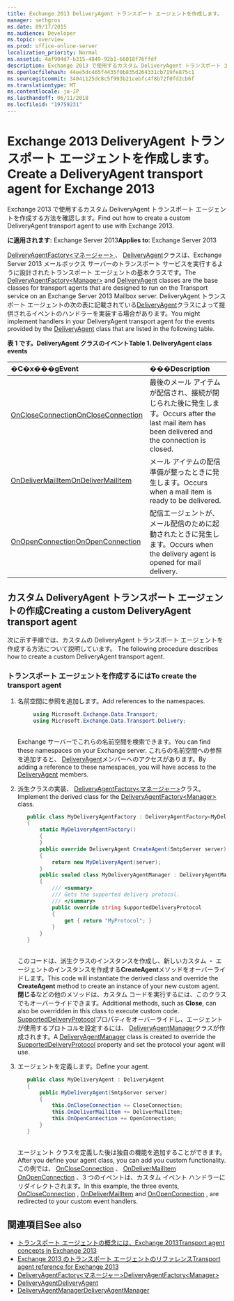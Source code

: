 ```yaml
---
title: Exchange 2013 DeliveryAgent トランスポート エージェントを作成します。
manager: sethgros
ms.date: 09/17/2015
ms.audience: Developer
ms.topic: overview
ms.prod: office-online-server
localization_priority: Normal
ms.assetid: 4af904d7-b315-4849-92b1-66018f76ffdf
description: Exchange 2013 で使用するカスタム DeliveryAgent トランスポート エージェントを作成する方法を確認します。
ms.openlocfilehash: 44ee5dc465f4435f0b835d264331cb719fe875c1
ms.sourcegitcommit: 34041125dc8c5f993b21cebfc4f8b72f0fd2cb6f
ms.translationtype: MT
ms.contentlocale: ja-JP
ms.lasthandoff: 06/11/2018
ms.locfileid: "19759231"
---
```

# <a name="create-a-deliveryagent-transport-agent-for-exchange-2013"></a><span data-ttu-id="52a85-103">Exchange 2013 DeliveryAgent トランスポート エージェントを作成します。</span><span class="sxs-lookup"><span data-stu-id="52a85-103">Create a DeliveryAgent transport agent for Exchange 2013</span></span>

<span data-ttu-id="52a85-104">Exchange 2013 で使用するカスタム DeliveryAgent トランスポート エージェントを作成する方法を確認します。</span><span class="sxs-lookup"><span data-stu-id="52a85-104">Find out how to create a custom DeliveryAgent transport agent to use with Exchange 2013.</span></span>
  
<span data-ttu-id="52a85-105">**に適用されます:** Exchange Server 2013</span><span class="sxs-lookup"><span data-stu-id="52a85-105">**Applies to:** Exchange Server 2013</span></span>
  
<span data-ttu-id="52a85-106">[DeliveryAgentFactory\<マネージャー\> ](https://msdn.microsoft.com/library/Microsoft.Exchange.Data.Transport.Delivery.DeliveryAgentFactory`1.aspx) 、 [DeliveryAgent](https://msdn.microsoft.com/library/Microsoft.Exchange.Data.DeliveryType.DeliveryAgent.aspx)クラスは、Exchange Server 2013 メールボックス サーバーのトランスポート サービスを実行するように設計されたトランスポート エージェントの基本クラスです。</span><span class="sxs-lookup"><span data-stu-id="52a85-106">The [DeliveryAgentFactory\<Manager\>](https://msdn.microsoft.com/library/Microsoft.Exchange.Data.Transport.Delivery.DeliveryAgentFactory`1.aspx) and [DeliveryAgent](https://msdn.microsoft.com/library/Microsoft.Exchange.Data.DeliveryType.DeliveryAgent.aspx) classes are the base classes for transport agents that are designed to run on the Transport service on an Exchange Server 2013 Mailbox server.</span></span> <span data-ttu-id="52a85-107">DeliveryAgent トランスポート エージェントの次の表に記載されている[DeliveryAgent](https://msdn.microsoft.com/library/Microsoft.Exchange.Data.DeliveryType.DeliveryAgent.aspx)クラスによって提供されるイベントのハンドラーを実装する場合があります。</span><span class="sxs-lookup"><span data-stu-id="52a85-107">You might implement handlers in your DeliveryAgent transport agent for the events provided by the [DeliveryAgent](https://msdn.microsoft.com/library/Microsoft.Exchange.Data.DeliveryType.DeliveryAgent.aspx) class that are listed in the following table.</span></span> 
  
<span data-ttu-id="52a85-108">**表 1 です。DeliveryAgent クラスのイベント**</span><span class="sxs-lookup"><span data-stu-id="52a85-108">**Table 1. DeliveryAgent class events**</span></span>

|<span data-ttu-id="52a85-109">**�C�x���g**</span><span class="sxs-lookup"><span data-stu-id="52a85-109">**Event**</span></span>|<span data-ttu-id="52a85-110">**���**</span><span class="sxs-lookup"><span data-stu-id="52a85-110">**Description**</span></span>|
|:-----|:-----|
|[<span data-ttu-id="52a85-111">OnCloseConnection</span><span class="sxs-lookup"><span data-stu-id="52a85-111">OnCloseConnection</span></span>](https://msdn.microsoft.com/library/Microsoft.Exchange.Data.Transport.Delivery.DeliveryAgent.OnCloseConnection.aspx) <br/> |<span data-ttu-id="52a85-112">最後のメール アイテムが配信され、接続が閉じられた後に発生します。</span><span class="sxs-lookup"><span data-stu-id="52a85-112">Occurs after the last mail item has been delivered and the connection is closed.</span></span>  <br/> |
|[<span data-ttu-id="52a85-113">OnDeliverMailItem</span><span class="sxs-lookup"><span data-stu-id="52a85-113">OnDeliverMailItem</span></span>](https://msdn.microsoft.com/library/Microsoft.Exchange.Data.Transport.Delivery.DeliveryAgent.OnDeliverMailItem.aspx) <br/> |<span data-ttu-id="52a85-114">メール アイテムの配信準備が整ったときに発生します。</span><span class="sxs-lookup"><span data-stu-id="52a85-114">Occurs when a mail item is ready to be delivered.</span></span>  <br/> |
|[<span data-ttu-id="52a85-115">OnOpenConnection</span><span class="sxs-lookup"><span data-stu-id="52a85-115">OnOpenConnection</span></span>](https://msdn.microsoft.com/library/Microsoft.Exchange.Data.Transport.Delivery.DeliveryAgent.OnOpenConnection.aspx) <br/> |<span data-ttu-id="52a85-116">配信エージェントが、メール配信のために起動されたときに発生します。</span><span class="sxs-lookup"><span data-stu-id="52a85-116">Occurs when the delivery agent is opened for mail delivery.</span></span>  <br/> |
   
## <a name="creating-a-custom-deliveryagent-transport-agent"></a><span data-ttu-id="52a85-117">カスタム DeliveryAgent トランスポート エージェントの作成</span><span class="sxs-lookup"><span data-stu-id="52a85-117">Creating a custom DeliveryAgent transport agent</span></span>

<span data-ttu-id="52a85-118">次に示す手順では、カスタムの DeliveryAgent トランスポート エージェントを作成する方法について説明しています。 </span><span class="sxs-lookup"><span data-stu-id="52a85-118">The following procedure describes how to create a custom DeliveryAgent transport agent.</span></span> 
  
### <a name="to-create-the-transport-agent"></a><span data-ttu-id="52a85-119">トランスポート エージェントを作成するには</span><span class="sxs-lookup"><span data-stu-id="52a85-119">To create the transport agent</span></span>

1. <span data-ttu-id="52a85-120">名前空間に参照を追加します。</span><span class="sxs-lookup"><span data-stu-id="52a85-120">Add references to the namespaces.</span></span>
    
   ```cs
        using Microsoft.Exchange.Data.Transport;
        using Microsoft.Exchange.Data.Transport.Delivery;
    
   ```

   <span data-ttu-id="52a85-121">Exchange サーバーでこれらの名前空間を検索できます。</span><span class="sxs-lookup"><span data-stu-id="52a85-121">You can find these namespaces on your Exchange server.</span></span> <span data-ttu-id="52a85-122">これらの名前空間への参照を追加すると、 [DeliveryAgent](https://msdn.microsoft.com/library/Microsoft.Exchange.Data.DeliveryType.DeliveryAgent.aspx)メンバーへのアクセスがあります。</span><span class="sxs-lookup"><span data-stu-id="52a85-122">By adding a reference to these namespaces, you will have access to the [DeliveryAgent](https://msdn.microsoft.com/library/Microsoft.Exchange.Data.DeliveryType.DeliveryAgent.aspx) members.</span></span> 
    
2. <span data-ttu-id="52a85-123">派生クラスの実装、 [DeliveryAgentFactory\<マネージャー\>](https://msdn.microsoft.com/library/Microsoft.Exchange.Data.Transport.Delivery.DeliveryAgentFactory`1.aspx)クラス。</span><span class="sxs-lookup"><span data-stu-id="52a85-123">Implement the derived class for the [DeliveryAgentFactory\<Manager\>](https://msdn.microsoft.com/library/Microsoft.Exchange.Data.Transport.Delivery.DeliveryAgentFactory`1.aspx) class.</span></span> 
    
   ```cs
      public class MyDeliveryAgentFactory : DeliveryAgentFactory<MyDeliveryAgentFactory.MyDeliveryAgentManager>
      {
          static MyDeliveryAgentFactory()
          {
          }
          public override DeliveryAgent CreateAgent(SmtpServer server)
          {
              return new MyDeliveryAgent(server);
          }
          public sealed class MyDeliveryAgentManager : DeliveryAgentManager
          {
              /// <summary>
              /// Gets the supported delivery protocol.
              /// </summary>
              public override string SupportedDeliveryProtocol
              {
                  get { return "MyProtocol"; }
              }
          }
      }
  
   ```

   <span data-ttu-id="52a85-124">このコードは、派生クラスのインスタンスを作成し、新しいカスタム ・ エージェントのインスタンスを作成する**CreateAgent**メソッドをオーバーライドします。</span><span class="sxs-lookup"><span data-stu-id="52a85-124">This code will instantiate the derived class and override the **CreateAgent** method to create an instance of your new custom agent.</span></span> <span data-ttu-id="52a85-125">**閉じる**などの他のメソッドは、カスタム コードを実行するには、このクラスでもオーバーライドできます。</span><span class="sxs-lookup"><span data-stu-id="52a85-125">Additional methods, such as **Close**, can also be overridden in this class to execute custom code.</span></span> <span data-ttu-id="52a85-126">[SupportedDeliveryProtocol](https://msdn.microsoft.com/library/Microsoft.Exchange.Data.Transport.Delivery.DeliveryAgentManager.SupportedDeliveryProtocol.aspx)プロパティをオーバーライドし、エージェントが使用するプロトコルを設定するには、 [DeliveryAgentManager](https://msdn.microsoft.com/library/Microsoft.Exchange.Data.Transport.Delivery.DeliveryAgentManager.aspx)クラスが作成されます。</span><span class="sxs-lookup"><span data-stu-id="52a85-126">A [DeliveryAgentManager](https://msdn.microsoft.com/library/Microsoft.Exchange.Data.Transport.Delivery.DeliveryAgentManager.aspx) class is created to override the [SupportedDeliveryProtocol](https://msdn.microsoft.com/library/Microsoft.Exchange.Data.Transport.Delivery.DeliveryAgentManager.SupportedDeliveryProtocol.aspx) property and set the protocol your agent will use.</span></span> 
    
3. <span data-ttu-id="52a85-127">エージェントを定義します。</span><span class="sxs-lookup"><span data-stu-id="52a85-127">Define your agent.</span></span>
    
   ```cs
      public class MyDeliveryAgent : DeliveryAgent
      {
          public MyDeliveryAgent(SmtpServer server)
          {
              this.OnCloseConnection += CloseConnection;
              this.OnDeliverMailItem += DeliverMailItem;
              this.OnOpenConnection += OpenConnection;
          }
      }
  
   ```

   <span data-ttu-id="52a85-128">エージェント クラスを定義した後は独自の機能を追加することができます。</span><span class="sxs-lookup"><span data-stu-id="52a85-128">After you define your agent class, you can add you custom functionality.</span></span> <span data-ttu-id="52a85-129">この例では、 [OnCloseConnection](https://msdn.microsoft.com/library/Microsoft.Exchange.Data.Transport.Delivery.DeliveryAgent.OnCloseConnection.aspx) 、 [OnDeliverMailItem](https://msdn.microsoft.com/library/Microsoft.Exchange.Data.Transport.Delivery.DeliveryAgent.OnDeliverMailItem.aspx) [OnOpenConnection](https://msdn.microsoft.com/library/Microsoft.Exchange.Data.Transport.Delivery.DeliveryAgent.OnOpenConnection.aspx) 、3 つのイベントは、カスタム イベント ハンドラーにリダイレクトされます。</span><span class="sxs-lookup"><span data-stu-id="52a85-129">In this example, the three events, [OnCloseConnection](https://msdn.microsoft.com/library/Microsoft.Exchange.Data.Transport.Delivery.DeliveryAgent.OnCloseConnection.aspx) , [OnDeliverMailItem](https://msdn.microsoft.com/library/Microsoft.Exchange.Data.Transport.Delivery.DeliveryAgent.OnDeliverMailItem.aspx) and [OnOpenConnection](https://msdn.microsoft.com/library/Microsoft.Exchange.Data.Transport.Delivery.DeliveryAgent.OnOpenConnection.aspx) , are redirected to your custom event handlers.</span></span> 
    
## <a name="see-also"></a><span data-ttu-id="52a85-130">関連項目</span><span class="sxs-lookup"><span data-stu-id="52a85-130">See also</span></span>

- [<span data-ttu-id="52a85-131">トランスポート エージェントの概念には、Exchange 2013</span><span class="sxs-lookup"><span data-stu-id="52a85-131">Transport agent concepts in Exchange 2013</span></span>](transport-agent-concepts-in-exchange-2013.md)
- [<span data-ttu-id="52a85-132">Exchange 2013 のトランスポート エージェントのリファレンス</span><span class="sxs-lookup"><span data-stu-id="52a85-132">Transport agent reference for Exchange 2013</span></span>](transport-agent-reference-for-exchange-2013.md)    
- [<span data-ttu-id="52a85-133">DeliveryAgentFactory\<マネージャー\></span><span class="sxs-lookup"><span data-stu-id="52a85-133">DeliveryAgentFactory\<Manager\></span></span>](https://msdn.microsoft.com/library/Microsoft.Exchange.Data.Transport.Delivery.DeliveryAgentFactory`1.aspx)   
- [<span data-ttu-id="52a85-134">DeliveryAgent</span><span class="sxs-lookup"><span data-stu-id="52a85-134">DeliveryAgent</span></span>](https://msdn.microsoft.com/library/Microsoft.Exchange.Data.DeliveryType.DeliveryAgent.aspx)    
- [<span data-ttu-id="52a85-135">DeliveryAgentManager</span><span class="sxs-lookup"><span data-stu-id="52a85-135">DeliveryAgentManager</span></span>](https://msdn.microsoft.com/library/Microsoft.Exchange.Data.Transport.Delivery.DeliveryAgentManager.aspx)
    

